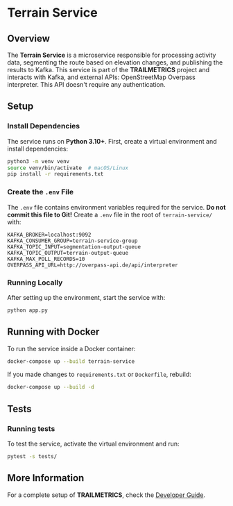 # Terrain Service

## Overview

The **Terrain Service** is a microservice responsible for processing activity data, segmenting the route based on elevation changes, and publishing the results to Kafka. This service is part of the **TRAILMETRICS** project and interacts with Kafka, and external APIs: OpenStreetMap Overpass interpreter. This API doesn't require any authentication.

## Setup

### Install Dependencies

The service runs on **Python 3.10+**. First, create a virtual environment and install dependencies:

```bash
python3 -m venv venv
source venv/bin/activate  # macOS/Linux
pip install -r requirements.txt
```

### Create the `.env` File

The `.env` file contains environment variables required for the service. **Do not commit this file to Git!** Create a `.env` file in the root of `terrain-service/` with:

```
KAFKA_BROKER=localhost:9092
KAFKA_CONSUMER_GROUP=terrain-service-group
KAFKA_TOPIC_INPUT=segmentation-output-queue
KAFKA_TOPIC_OUTPUT=terrain-output-queue
KAFKA_MAX_POLL_RECORDS=10
OVERPASS_API_URL=http://overpass-api.de/api/interpreter
```

### Running Locally

After setting up the environment, start the service with:

```bash
python app.py
```

## Running with Docker

To run the service inside a Docker container:

```bash
docker-compose up --build terrain-service
```

If you made changes to `requirements.txt` or `Dockerfile`, rebuild:

```bash
docker-compose up --build -d
```

## Tests
### Running tests
To test the service, activate the virtual environment and run:

```bash
pytest -s tests/
```

## More Information

For a complete setup of **TRAILMETRICS**, check the [Developer Guide](../../docs/developer-guide.md).
